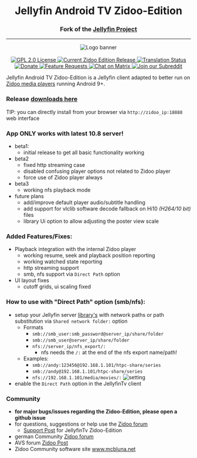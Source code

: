 
<h1 align="center">Jellyfin Android TV Zidoo-Edition</h1>  
<h3 align="center">Fork of the <a href="https://jellyfin.org">Jellyfin Project</a></h3>  
  
---  
  
<p align="center">  
<img alt="Logo banner" src="https://raw.githubusercontent.com/jellyfin/jellyfin-ux/master/branding/SVG/banner-logo-solid.svg?sanitize=true"/>  
<br/><br/>  
<a href="https://github.com/jellyfin/jellyfin-androidtv">  
<img alt="GPL 2.0 License" src="https://img.shields.io/github/license/jellyfin/jellyfin-androidtv.svg"/>  
</a>  
<a href="https://github.com/Andy2244/jellyfin-androidtv-zidoo/releases">  
<img alt="Current Zidoo Edition Release" src="https://img.shields.io/github/release/jellyfin/jellyfin-androidtv.svg"/>  
</a>  
<a href="https://translate.jellyfin.org/projects/jellyfin-android/jellyfin-androidtv/">  
<img alt="Translation Status" src="https://translate.jellyfin.org/widgets/jellyfin-android/-/jellyfin-androidtv/svg-badge.svg"/>  
</a>  
<br/>  
<a href="https://opencollective.com/jellyfin">  
<img alt="Donate" src="https://img.shields.io/opencollective/all/jellyfin.svg?label=backers"/>  
</a>  
<a href="https://features.jellyfin.org">  
<img alt="Feature Requests" src="https://img.shields.io/badge/fider-vote%20on%20features-success.svg"/>  
</a>  
<a href="https://matrix.to/#/+jellyfin:matrix.org">  
<img alt="Chat on Matrix" src="https://img.shields.io/matrix/jellyfin:matrix.org.svg?logo=matrix"/>  
</a>  
<a href="https://www.reddit.com/r/jellyfin">  
<img alt="Join our Subreddit" src="https://img.shields.io/badge/reddit-r%2Fjellyfin-%23FF5700.svg"/>  
</a>  
  
Jellyfin Android TV Zidoo-Edition is a Jellyfin client adapted to better run on [Zidoo media players](https://www.zidoo.tv) running Android 9+.  
### Release [downloads here](https://github.com/Andy2244/jellyfin-androidtv-zidoo/releases)
TIP: you can directly install from your browser via `http://zidoo_ip:18888` web interface
### App ONLY works with latest 10.8 server!
- beta1:
  - initial release to get all basic functionality working
- beta2
  - fixed http streaming case
  - disabled confusing player options not related to Zidoo player
  - force use of Zidoo player always
- beta3
	- working nfs playback mode
- future plans
    - add/improve default player audio/subtitle handling
    - add support for vlclib software decode fallback on Hi10 *(H264/10 bit)* files
    - library Ui option to allow adjusting the poster view scale 
### Added Features/Fixes:
 - Playback integration with the internal Zidoo player
   - working resume, seek and playback position reporting
   - working watched state reporting
   - http streaming support
   - smb, nfs support via `Direct Path` option
 - UI layout fixes
	 - cutoff grids, ui scaling fixed
### How to use with "Direct Path" option (smb/nfs):
- setup your Jellyfin server [library's](https://jellyfin.org/docs/general/server/libraries.html) with network paths or path substitution via `Shared network folder:` option
	- Formats
		- `smb://smb_user:smb_password@server_ip/share/folder`
		- `smb://smb_user@server_ip/share/folder`
		- `nfs://server_ip/nfs_export/:`
			- nfs needs the `/:` at the end of the nfs export name/path!
	- Examples: 
		- `smb://andy:123456@192.168.1.101/htpc-share/series`
		- `smb://andy@192.168.1.101/htpc-share/series`
 		- `nfs://192.168.1.101/media/movies/:`
![setting](https://user-images.githubusercontent.com/5340247/174437861-c1db621a-d4b2-4696-b33c-5152c0c67fb6.png)
- enable the `Direct Path` option in the JellyfinTv client
### Community
- **for major bugs/issues regarding the Zidoo-Edition, please open a github issue**
- for questions, suggestions or help use the [Zidoo forum](http://forum.zidoo.tv/index.php)
	- [Support Post](http://forum.zidoo.tv/index.php?threads/jellyfintv-zidoo-edition-support-post.93902/) for JellyfinTv Zidoo-Edition
- german Community [Zidoo forum](https://www.android-mediaplayer.de/forum/index.php?board/82-zidoo-player-x6-pro-x8-x9s-z9s-z9x-x10-z10-z10pro-x20-x20pro-z1000-z1000pro-uhd2/)
- AVS forum [Zidoo Post](https://www.avsforum.com/threads/zidoo-z9x-rtd1619-thread.3140924/page-999)
- Zidoo Community software site www.mcbluna.net
